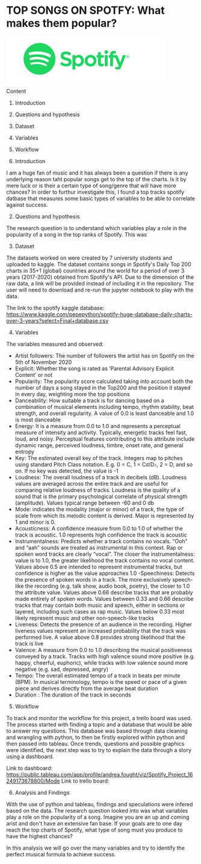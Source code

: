 
# TOP SONGS ON SPOTFY: What makes them popular?

![](spotifyimage.png)

Content
1. Introduction
3. Questions and hypothesis 
4. Dataset
5. Variables
6. Workflow


1. Introduction

I am a huge fan of music and it has always been a question if there is any underlying reason taht popular songs get to the top of the charts. Is it by mere luck or is their a certain type of song/genre that will have more chances? In order to furthur investigate this, I found a top tracks spotify datbase that measures some basic types of variables to be able to correlate against success.

2. Questions and hypothesis

The research question is to understand which variables play a role in the popularity of a song in the top ranks of Spotify. This was 

3. Dataset

The datasets worked on were created by 7 university students and uploaded to kaggle. The dataset contains songs in Spotify's Daily Top 200 charts in 35+1 (global) countries around the world for a period of over 3 years (2017-2020) obtained from Spotify's API. Due to the dimension of the raw data, a link will be provided instead of including it in the repository. The user will need to download and re-run the jupyter notebook to play with the data. 

The link to the spotify kaggle database: https://www.kaggle.com/pepepython/spotify-huge-database-daily-charts-over-3-years?select=Final+database.csv

4. Variables

The variables measured and observed:

- Artist followers: The number of followers the artist has on Spotify on the 5th of November 2020 
- Explicit: Whether the song is rated as ‘Parental Advisory Explicit Content’ or not
- Popularity: The popularity score calculated taking into account both the number of days a song stayed in the Top200 and the position it stayed in every day, weighting more the top positions
- Danceability: How suitable a track is for dancing based on a combination of musical elements including tempo, rhythm stability, beat strength, and overall regularity. A value of 0.0 is least danceable and 1.0 is most danceable
- Energy: It is a measure from 0.0 to 1.0 and represents a perceptual measure of intensity and activity. Typically, energetic tracks feel fast, loud, and noisy. Perceptual features contributing to this attribute include dynamic range, perceived loudness, timbre, onset rate, and general entropy
- Key: The estimated overall key of the track. Integers map to pitches using standard Pitch Class notation. E.g. 0 = C, 1 = C♯/D♭, 2 = D, and so on. If no key was detected, the value is -1
- Loudness: The overall loudness of a track in decibels (dB). Loudness values are averaged across the entire track and are useful for comparing relative loudness of tracks. Loudness is the quality of a sound that is the primary psychological correlate of physical strength (amplitude). Values typical range between -60 and 0 db
- Mode: indicates the modality (major or minor) of a track, the type of scale from which its melodic content is derived. Major is represented by 1 and minor is 0.
- Acousticness: A confidence measure from 0.0 to 1.0 of whether the track is acoustic. 1.0 represents high confidence the track is acoustic
- Instrumentalness: Predicts whether a track contains no vocals. “Ooh” and “aah” sounds are treated as instrumental in this context. Rap or spoken word tracks are clearly “vocal”. The closer the instrumentalness: value is to 1.0, the greater likelihood the track contains no vocal content. Values above 0.5 are intended to represent instrumental tracks, but confidence is higher as the value approaches 1.0
-Speechiness: Detects the presence of spoken words in a track. The more exclusively speech-like the recording (e.g. talk show, audio book, poetry), the closer to 1.0 the attribute value. Values above 0.66 describe tracks that are probably made entirely of spoken words. Values between 0.33 and 0.66 describe tracks that may contain both music and speech, either in sections or layered, including such cases as rap music. Values below 0.33 most likely represent music and other non-speech-like tracks
- Liveness: Detects the presence of an audience in the recording. Higher liveness values represent an increased probability that the track was performed live. A value above 0.8 provides strong likelihood that the track is live
- Valence: A measure from 0.0 to 1.0 describing the musical positiveness conveyed by a track. Tracks with high valence sound more positive (e.g. happy, cheerful, euphoric), while tracks with low valence sound more negative (e.g. sad, depressed, angry)
- Tempo: The overall estimated tempo of a track in beats per minute (BPM). In musical terminology, tempo is the speed or pace of a given piece and derives directly from the average beat duration
- Duration : The duration of the track in seconds


5. Workflow

To track and monitor the workflow for this project, a trello board was used. The process started with finding a topic and a database that would be able to answer my questions. This database was based through data cleaning and wrangling with python, to then be firstly explored within python and then passed into tableau. Once trends, questions and possible graphics were identified, the next step was to try to explain the data through a story using a dashboard.


Link to dashboard: https://public.tableau.com/app/profile/andrea.fought/viz/Spotify_Project_16249173678800/Mode
Link to trello board: 

6. Analysis and Findings

With the use of python and tableau, findings and speculations were infered based on the data. The research question looked into was what variables play a role on the popularity of a song. Imagine you are an up and coming arist and don't have an extensive fan base. If your goals are to one day reach the top charts of Spotify, what type of song must you produce to have the highest chances?

In this analysis we will go over the many variables and try to identify the perfect musical formula to achieve success. 






